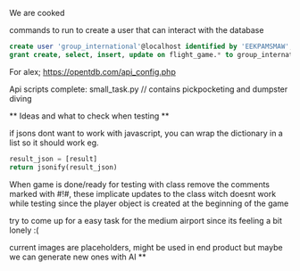 We are cooked

commands to run to create a user that can interact with the database
``` sql
create user 'group_international'@localhost identified by 'EEKPAMSMAW';
grant create, select, insert, update on flight_game.* to group_international@localhost;
```

For alex; https://opentdb.com/api_config.php

Api scripts complete: 
small_task.py // contains pickpocketing and dumpster diving 

** Ideas and what to check when testing
**

if jsons dont want to work with javascript, you can wrap the dictionary in a list so it should work eg. 
``` python
result_json = [result]
return jsonify(result_json)
```
When game is done/ready for testing with class remove the comments marked with #!#, these implicate updates to the class witch doesnt work while testing since the player object is created at the beginning of the game

try to come up for a easy task for the medium airport since its feeling a bit lonely :(

current images are placeholders, might be used in end product but maybe we can generate new ones with AI
**